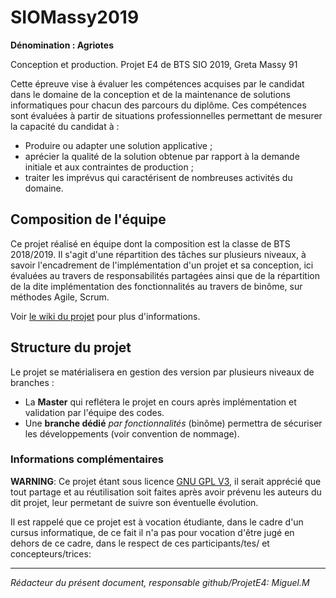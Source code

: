 # SIOMassy2019
**Dénomination : Agriotes**

Conception et production. Projet E4 de BTS SIO 2019, Greta Massy 91

Cette épreuve vise à  évaluer les compétences acquises par le candidat dans le domaine de la conception et de la maintenance de solutions informatiques pour chacun des parcours du diplôme. Ces compétences sont évaluées à  partir de situations professionnelles permettant de mesurer la capacité du candidat à :

 * Produire ou adapter une solution applicative ;
 * aprécier la qualité de la solution obtenue par rapport à la demande initiale et aux contraintes de production ;
 * traiter les imprévus qui caractérisent de nombreuses activités du domaine.

## Composition de l'équipe

Ce projet réalisé en équipe dont la composition est la classe de BTS 2018/2019.
Il s'agit d'une répartition des tâches sur plusieurs niveaux, à savoir l'encadrement de l'implémentation d'un projet et sa conception, ici évaluées au travers de responsabilités partagées ainsi que de la répartition de la dite implémentation des fonctionnalités au travers de binôme, sur méthodes Agile, Scrum.

 Voir [le wiki du projet][2] pour plus d'informations.

## Structure du projet
Le projet se matérialisera en gestion des version par plusieurs niveaux de branches :
 * La **Master** qui reflétera le projet en cours après implémentation et validation par l'équipe des codes.
 * Une **branche dédié** _par fonctionnalités_ (binôme) permettra de sécuriser les développements (voir convention de nommage).

### Informations complémentaires

**WARNING**: Ce projet étant sous licence [GNU GPL V3][1], il serait apprécié que tout partage et au réutilisation soit faites après avoir prévenu les auteurs du dit projet, leur permetant de suivre son éventuelle évolution.

Il est rappelé que ce projet est à vocation étudiante, dans le cadre d'un cursus informatique, de ce fait il n'a pas pour vocation d'être jugé en dehors de ce cadre, dans le respect de ces participants/tes/ et concepteurs/trices:

-----
  
*Rédacteur du présent document, responsable github/ProjetE4: Miguel.M*

  [1]: https://www.gnu.org/licenses/gpl-3.0.fr.html
  [2]: https://github.com/michel-plasse/SIOMassy2019/wiki/The-Team---Composition-et-t%C3%A2ches
